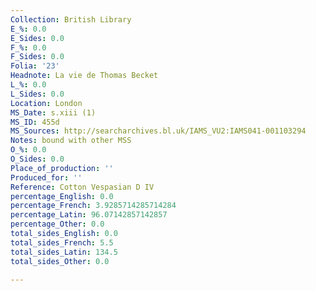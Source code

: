 ```yaml
---
Collection: British Library
E_%: 0.0
E_Sides: 0.0
F_%: 0.0
F_Sides: 0.0
Folia: '23'
Headnote: La vie de Thomas Becket
L_%: 0.0
L_Sides: 0.0
Location: London
MS_Date: s.xiii (1)
MS_ID: 455d
MS_Sources: http://searcharchives.bl.uk/IAMS_VU2:IAMS041-001103294
Notes: bound with other MSS
O_%: 0.0
O_Sides: 0.0
Place_of_production: ''
Produced_for: ''
Reference: Cotton Vespasian D IV
percentage_English: 0.0
percentage_French: 3.9285714285714284
percentage_Latin: 96.07142857142857
percentage_Other: 0.0
total_sides_English: 0.0
total_sides_French: 5.5
total_sides_Latin: 134.5
total_sides_Other: 0.0

---
```

